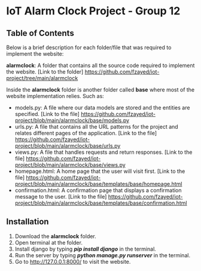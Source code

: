 # IoT Alarm Clock Project - Group 12

## Table of Contents

Below is a brief description for each folder/file that was required to implement the website:

**alarmclock**: A folder that contains all the source code required to implement the website. [Link to the folder] https://github.com/fzayed/iot-project/tree/main/alarmclock

Inside the **alarmclock** folder is another folder called **base** where most of the website implementation relies. Such as:

- models.py: A file where our data models are stored and the entities are specified. [Link to the file] https://github.com/fzayed/iot-project/blob/main/alarmclock/base/models.py
- urls.py: A file that contains all the URL patterns for the project and relates different pages of the application. [Link to the file] https://github.com/fzayed/iot-project/blob/main/alarmclock/base/urls.py
- views.py: A file that handles requests and return responses. [Link to the file] https://github.com/fzayed/iot-project/blob/main/alarmclock/base/views.py
- homepage.html: A home page that the user will visit first. [Link to the file] https://github.com/fzayed/iot-project/blob/main/alarmclock/base/templates/base/homepage.html
- confirmation.html: A confirmation page that displays a confirmation message to the user. [Link to the file] https://github.com/fzayed/iot-project/blob/main/alarmclock/base/templates/base/confirmation.html


## Installation

1. Download the **alarmclock** folder.
2. Open terminal at the folder.
3. Install django by typing ***pip install django*** in the terminal.
4. Run the server by typing ***python manage.py runserver*** in the terminal.
5. Go to http://127.0.0.1:8000/ to visit the website.
